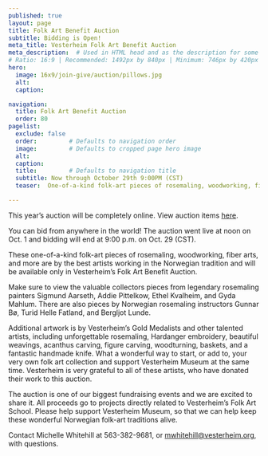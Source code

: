 ```yaml
---
published: true
layout: page
title: Folk Art Benefit Auction
subtitle: Bidding is Open!
meta_title: Vesterheim Folk Art Benefit Auction
meta_description:  # Used in HTML head and as the description for some search engines
# Ratio: 16:9 | Recommended: 1492px by 840px | Minimum: 746px by 420px
hero:
  image: 16x9/join-give/auction/pillows.jpg
  alt: 
  caption:

navigation:
  title: Folk Art Benefit Auction
  order: 80  
pagelist:
  exclude: false
  order:         # Defaults to navigation order  
  image:         # Defaults to cropped page hero image
  alt:
  caption:
  title:         # Defaults to navigation title
  subtitle: Now through October 29th 9:00PM (CST)
  teaser:  One-of-a-kind folk-art pieces of rosemaling, woodworking, fiber arts, and more by the best artists working in the Norwegian tradition are available only at Vesterheim’s Folk Art Benefit Auction.

---
```

This year’s auction will be completely online. View auction items [here](https://www.biddingforgood.com/auction/auctionhome.action?vhost=VEST-2014).

You can bid from anywhere in the world! The auction went live at noon on Oct. 1 and bidding will end at 9:00 p.m. on Oct. 29 (CST).

These one-of-a-kind folk-art pieces of rosemaling, woodworking, fiber arts, and more are by the best artists working in the Norwegian tradition and will be available only in Vesterheim’s Folk Art Benefit Auction.

Make sure to view the valuable collectors pieces from legendary rosemaling painters Sigmund Aarseth, Addie Pittelkow, Ethel Kvalheim, and Gyda Mahlum. There are also pieces by Norwegian rosemaling instructors Gunnar Bø, Turid Helle Fatland, and Bergljot Lunde.

Additional artwork is by Vesterheim’s Gold Medalists and other talented artists, including unforgettable rosemaling, Hardanger embroidery, beautiful weavings, acanthus carving, figure carving, woodturning, baskets, and a fantastic handmade knife. What a wonderful way to start, or add to, your very own folk art collection and support Vesterheim Museum at the same time. Vesterheim is very grateful to all of these artists, who have donated their work to this auction.

The auction is one of our biggest fundraising events and we are excited to share it. All proceeds go to projects directly related to Vesterheim’s Folk Art School. Please help support Vesterheim Museum, so that we can help keep these wonderful Norwegian folk-art traditions alive.

Contact Michelle Whitehill at 563-382-9681, or [mwhitehill@vesterheim.org](mailto:mwhitehill@vesterheim.org), with questions.